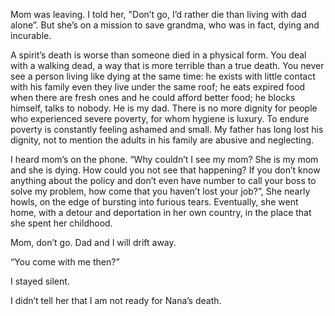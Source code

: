 Mom was leaving. I told her, "Don’t go, I’d rather die than living with dad alone”. But she’s on a mission to save grandma, who was in fact, dying and incurable.  

A spirit’s death is worse than someone died in a physical form. You deal with a walking dead, a way that is more terrible than a true death. You never see a person living like dying at the same time: he exists with little contact with his family even they live under the same roof; he eats expired food when there are fresh ones and he could afford better food; he blocks himself, talks to nobody. He is my dad. There is no more dignity for people who experienced severe poverty, for whom hygiene is luxury. To endure poverty is constantly feeling ashamed and small. My father has long lost his dignity, not to mention the adults in his family are abusive and neglecting.  

I heard mom’s on the phone. “Why couldn’t I see my mom? She is my mom and she is dying. How could you not see that happening? If you don’t know anything about the policy and don’t even have number to call your boss to solve my problem, how come that you haven’t lost your job?”, She nearly howls, on the edge of bursting into furious tears. Eventually, she went home, with a detour and deportation in her own country, in the place that she spent her childhood.  

Mom, don’t go. Dad and I will drift away.  
  
“You come with me then?”

I stayed silent.  
  
I didn’t tell her that I am not ready for Nana’s death.  
